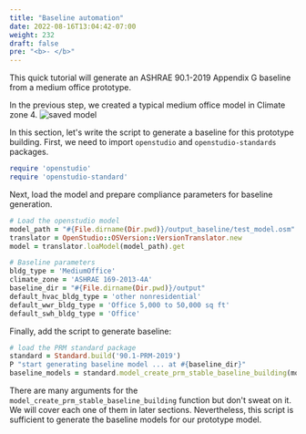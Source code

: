 ```yaml
---
title: "Baseline automation"
date: 2022-08-16T13:04:42-07:00
weight: 232
draft: false
pre: "<b>- </b>"
---
```


This quick tutorial will generate an ASHRAE 90.1-2019 Appendix G baseline from a medium office prototype.

In the previous step, we created a typical medium office model in Climate zone 4.
![saved model](/BEM-for-PRM/get_start/quick_start/image/prototype_medium_office.PNG?width=800px)

In this section, let's write the script to generate a baseline for this prototype building.
First, we need to import `openstudio` and `openstudio-standards` packages.

```ruby
require 'openstudio'
require 'openstudio-standard'
```

Next, load the model and prepare compliance parameters for baseline generation.

```ruby
# Load the openstudio model
model_path = "#{File.dirname(Dir.pwd)}/output_baseline/test_model.osm"
translator = OpenStudio::OSVersion::VersionTranslator.new
model = translator.loaModel(model_path).get

# Baseline parameters
bldg_type = 'MediumOffice'
climate_zone = 'ASHRAE 169-2013-4A'
baseline_dir = "#{File.dirname(Dir.pwd)}/output"
default_hvac_bldg_type = 'other nonresidential'
default_wwr_bldg_type = 'Office 5,000 to 50,000 sq ft'
default_swh_bldg_type = 'Office'
```

Finally, add the script to generate baseline:

```ruby
# load the PRM standard package
standard = Standard.build('90.1-PRM-2019')
P "start generating baseline model ... at #{baseline_dir}"
baseline_models = standard.model_create_prm_stable_baseline_building(model, bldg_type, climate_zone, default_hvac_bldg_type, default_wwr_bldg_type, default_swh_bldg_type, nil, baseline_dir, run_all_orients=true, unmet_load_hours_check=true, debug=false)
```

There are many arguments for the `model_create_prm_stable_baseline_building` function but don't sweat on it. We will cover each one of them in later sections. Nevertheless, this script is sufficient to generate the baseline models for our prototype model.
